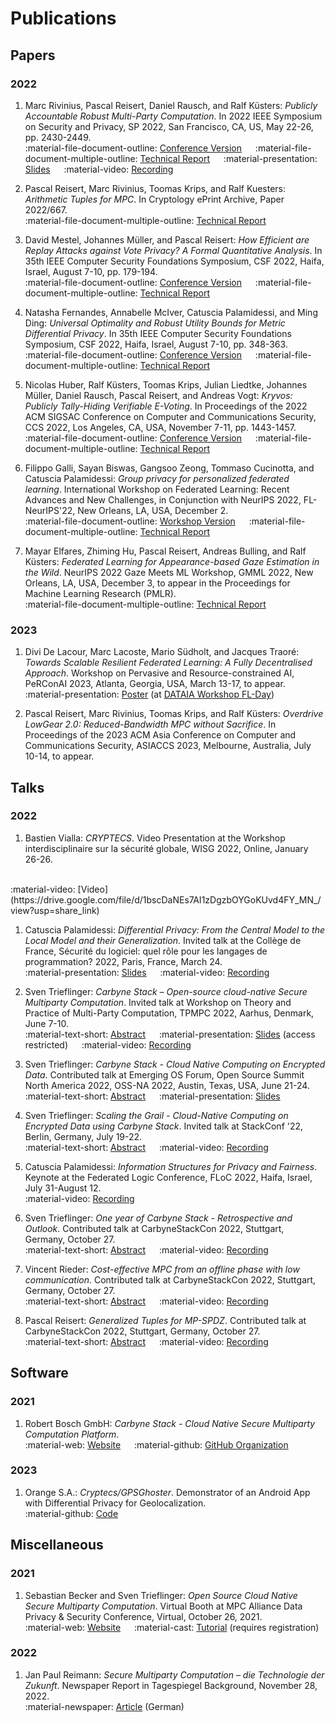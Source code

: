 # Publications

## Papers

### 2022

1. Marc Rivinius, Pascal Reisert, Daniel Rausch, and Ralf Küsters: _Publicly
Accountable Robust Multi-Party Computation_. In 2022 IEEE Symposium on Security
and Privacy, SP 2022, San Francisco, CA, US, May 22-26, pp. 2430-2449. <br>
:material-file-document-outline: [Conference Version](https://doi.org/10.1109/SP46214.2022.9833608) &emsp;
:material-file-document-multiple-outline: [Technical Report](https://eprint.iacr.org/2022/436) &emsp;
:material-presentation: [Slides](https://drive.google.com/file/d/18meTQbIoPo8oqBo465Wv-vmLTaMCVqqX/view?usp=sharing) &emsp;
:material-video: [Recording](https://www.youtube.com/watch?v=WycM5GDkRr0)

1. Pascal Reisert, Marc Rivinius, Toomas Krips, and Ralf Kuesters: _Arithmetic
Tuples for MPC_. In Cryptology ePrint Archive, Paper 2022/667. <br>
:material-file-document-multiple-outline: [Technical Report](https://eprint.iacr.org/2022/667)

1. David Mestel, Johannes Müller, and Pascal Reisert: _How Efficient are Replay
Attacks against Vote Privacy? A Formal Quantitative Analysis_. In 35th IEEE
Computer Security Foundations Symposium, CSF 2022, Haifa, Israel, August 7-10,
pp. 179-194. <br>
:material-file-document-outline: [Conference Version](https://doi.org/10.1109/CSF54842.2022.9979167) &emsp;
:material-file-document-multiple-outline: [Technical Report](https://eprint.iacr.org/2022/743)

1. Natasha Fernandes, Annabelle McIver, Catuscia Palamidessi, and Ming Ding:
_Universal Optimality and Robust Utility Bounds for Metric Differential Privacy_.
In 35th IEEE Computer Security Foundations Symposium, CSF 2022, Haifa, Israel,
August 7-10, pp. 348-363. <br>
:material-file-document-outline: [Conference Version](https://doi.org/10.1109/CSF54842.2022.9919647) &emsp;
:material-file-document-multiple-outline: [Technical Report](https://doi.org/10.48550/arXiv.2205.01258)

1. Nicolas Huber, Ralf Küsters, Toomas Krips, Julian Liedtke, Johannes Müller,
Daniel Rausch, Pascal Reisert, and Andreas Vogt: _Kryvos: Publicly
Tally-Hiding Verifiable E-Voting_. In Proceedings of the 2022 ACM SIGSAC
Conference on Computer and Communications Security, CCS 2022, Los Angeles, CA,
USA, November 7-11, pp. 1443-1457. <br>
:material-file-document-outline: [Conference Version](https://doi.org/10.1145/3548606.3560701) &emsp;
:material-file-document-multiple-outline: [Technical Report](https://eprint.iacr.org/2022/1132)

1. Filippo Galli, Sayan Biswas, Gangsoo Zeong, Tommaso Cucinotta, and Catuscia
Palamidessi: _Group privacy for personalized federated learning_. International
Workshop on Federated Learning: Recent Advances and New Challenges, in Conjunction
with NeurIPS 2022, FL-NeurIPS'22, New Orleans, LA, USA, December 2. <br>
:material-file-document-outline: [Workshop Version](https://openreview.net/forum?id=R45g30SnwsR) &emsp;
:material-file-document-multiple-outline: [Technical Report](https://doi.org/10.48550/arXiv.2206.03396)

1. Mayar Elfares, Zhiming Hu, Pascal Reisert, Andreas Bulling, and Ralf Küsters:
_Federated Learning for Appearance-based Gaze Estimation in the Wild_.
NeurIPS 2022 Gaze Meets ML Workshop, GMML 2022, New Orleans, LA, USA, December
3, to appear in the Proceedings for Machine Learning Research (PMLR). <br>
:material-file-document-multiple-outline: [Technical Report](https://doi.org/10.48550/arXiv.2211.07330)

### 2023

1. Divi De Lacour, Marc Lacoste, Mario Südholt, and Jacques Traoré: _Towards
Scalable Resilient Federated Learning: A Fully Decentralised Approach_.
Workshop on Pervasive and Resource-constrained AI, PeRConAI 2023, Atlanta,
Georgia, USA, March 13-17, to appear. <br>
:material-presentation: [Poster](https://www.dataia.eu/sites/default/files/styles/webp/public/inline-images/1%20FL-Day-2023-Poster-FDFL-Divi-de-Lacour_page-0001.webp?itok=1oX3r9kL) (at [DATAIA Workshop FL-Day](https://www.dataia.eu/actualites/replay-workshop-fl-day-decentralized-federated-learning-approaches-and-challenges))

1. Pascal Reisert, Marc Rivinius, Toomas Krips, and Ralf Küsters: _Overdrive
LowGear 2.0: Reduced-Bandwidth MPC without Sacrifice_. In Proceedings of the
2023 ACM Asia Conference on Computer and Communications Security, ASIACCS 2023,
Melbourne, Australia, July 10-14, to appear.

## Talks

### 2022

1. Bastien Vialla: _CRYPTECS_. Video Presentation at the Workshop
interdisciplinaire sur la sécurité globale, WISG 2022, Online, January 26-26.
<br>
:material-video: [Video](https://drive.google.com/file/d/1bscDaNEs7AI1zDgzbOYGoKUvd4FY_MN_/view?usp=share_link)

1. Catuscia Palamidessi: _Differential Privacy: From the Central Model to the
Local Model and their Generalization_. Invited talk at the Collège de France,
Sécurité du logiciel: quel rôle pour les langages de programmation? 2022, Paris,
France, March 24. <br>
:material-presentation: [Slides](https://www.college-de-france.fr/sites/default/files/documents/xavier-leroy/UPL2506661257705268028_Palamidessi.pdf) &emsp;
:material-video: [Recording](https://www.college-de-france.fr/agenda/seminaire/securite-du-logiciel-quel-role-pour-les-langages-de-programmation/differential-privacy-from-the-central-model-to-the-local-model-and-their-generalization)

1. Sven Trieflinger: _Carbyne Stack – Open-source cloud-native Secure Multiparty
Computation_. Invited talk at Workshop on Theory and Practice of Multi-Party
Computation, TPMPC 2022, Aarhus, Denmark, June 7-10. <br>
:material-text-short: [Abstract](https://www.multipartycomputation.com/tpmpc-2022/invited-talks#h.bu4y0licb8g2) &emsp;
:material-presentation: [Slides](https://drive.google.com/drive/folders/1VxyRM8hkCcm7Sx7Fz4VDHdhPVOhoHc_G)
(access restricted) &emsp;
:material-video: [Recording](https://www.youtube.com/watch?v=IeI3Lb0xVgg)

1. Sven Trieflinger: _Carbyne Stack - Cloud Native Computing on Encrypted Data_.
Contributed talk at Emerging OS Forum, Open Source Summit North America 2022,
OSS-NA 2022, Austin, Texas, USA, June 21-24. <br>
:material-text-short: [Abstract](https://ossna2022.sched.com/event/11NhT) &emsp;
:material-presentation: [Slides](https://static.sched.com/hosted_files/ossna2022/6b/20220623%20Carbyne%20Stack%20-%20Cloud%20Native%20Computing%20on%20Encrypted%20Data.pdf)

1. Sven Trieflinger: _Scaling the Grail - Cloud-Native Computing on Encrypted
Data using Carbyne Stack_. Invited talk at StackConf '22, Berlin, Germany,
July 19-22. <br>
:material-text-short: [Abstract](https://stackconf.eu/talks/scaling-the-grail-cloud-native-computing-on-encrypted-data-using-carbyne-stack/) &emsp;
:material-video: [Recording](https://www.youtube.com/watch?v=0ELrWOaDZq8)

1. Catuscia Palamidessi: _Information Structures for Privacy and Fairness_.
Keynote at the Federated Logic Conference, FLoC 2022, Haifa, Israel, July
31-August 12. <br>
:material-video: [Recording](https://www.youtube.com/watch?v=FnwEkypluT0)

1. Sven Trieflinger: _One year of Carbyne Stack - Retrospective and Outlook_.
Contributed talk at CarbyneStackCon 2022, Stuttgart, Germany, October 27. <br>
:material-text-short: [Abstract](https://carbynestack.io/community/events/csc22/#program) &emsp;
:material-video: [Recording](https://media.video.bosch.com/media/One+year+of+Carbyne+Stack+-+Retrospective+and+Outlook/0_0bf5i0td)

1. Vincent Rieder: _Cost-effective MPC from an offline phase with low
communication_. Contributed talk at CarbyneStackCon 2022, Stuttgart, Germany,
October 27. <br>
:material-text-short: [Abstract](https://carbynestack.io/community/events/csc22/#program) &emsp;
:material-video: [Recording](https://media.video.bosch.com/media/Cost-effective+MPC+from+an+offline+phase+with+low+communication/0_r7o1ieng)

1. Pascal Reisert: _Generalized Tuples for MP-SPDZ_. Contributed talk at
CarbyneStackCon 2022, Stuttgart, Germany, October 27. <br>
:material-text-short: [Abstract](https://carbynestack.io/community/events/csc22/#program) &emsp;
:material-video: [Recording](https://media.video.bosch.com/media/Generalized+Tuples+for+MP-SPDZ/0_xbchnv9y)

## Software

### 2021

1. Robert Bosch GmbH: _Carbyne Stack - Cloud Native Secure Multiparty
Computation Platform_. <br>
:material-web: [Website](https://carbynestack.io) &emsp; :material-github:
[GitHub Organization](https://github.com/carbynestack)

### 2023

1. Orange S.A.: _Cryptecs/GPSGhoster_. Demonstrator of an Android App with
Differential Privacy for Geolocalization. <br>
:material-github: [Code](https://github.com/Orange-OpenSource/GPSGhoster)

## Miscellaneous

### 2021

1. Sebastian Becker and Sven Trieflinger: _Open Source Cloud Native Secure
Multiparty Computation_. Virtual Booth at MPC Alliance Data Privacy & Security
Conference, Virtual, October 26, 2021. <br>
:material-web: [Website](https://mpcalliance.brighttalk.live/sponsor-bosch/) &emsp;
:material-cast: [Tutorial](https://www.brighttalk.com/service/player/en-US/theme/default/channel/19132/webcast/515434/play?showChannelList=false)
(requires registration)

### 2022

1. Jan Paul Reimann: _Secure Multiparty Computation – die Technologie der Zukunft_.
Newspaper Report in Tagespiegel Background, November 28, 2022. <br>
:material-newspaper: [Article](https://background.tagesspiegel.de/cybersecurity/secure-multiparty-computation-die-technologie-der-zukunft)
(German)
